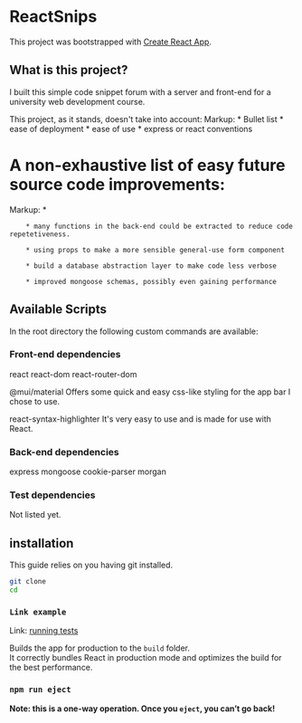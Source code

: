 # ReactSnips

This project was bootstrapped with [Create React App](https://github.com/facebook/create-react-app).

## What is this project?

I built this simple code snippet forum with a server and front-end for a university web development course.

This project, as it stands, doesn't take into account:
Markup: * Bullet list
            * ease of deployment
            * ease of use
            * express or react conventions

# A non-exhaustive list of easy future source code improvements:
Markup: *

        * many functions in the back-end could be extracted to reduce code repetetiveness.
        
        * using props to make a more sensible general-use form component
    
        * build a database abstraction layer to make code less verbose
        
        * improved mongoose schemas, possibly even gaining performance


## Available Scripts

In the root directory the following custom commands are available:



### Front-end dependencies

react
react-dom
react-router-dom

@mui/material
    Offers some quick and easy css-like styling for the app bar I chose to use.

react-syntax-highlighter
    It's very easy to use and is made for use with React.

### Back-end dependencies
express
mongoose
cookie-parser
morgan

### Test dependencies
Not listed yet.


## installation

This guide relies on you having git installed. 
```bash
git clone 
cd 
```

### `Link example`
Link: [running tests](https://facebook.github.io/create-react-app/docs/running-tests)

Builds the app for production to the `build` folder.\
It correctly bundles React in production mode and optimizes the build for the best performance.

### `npm run eject`

**Note: this is a one-way operation. Once you `eject`, you can’t go back!**

